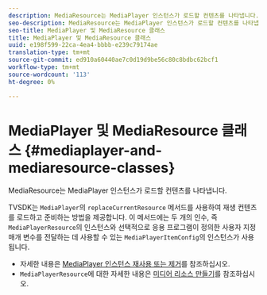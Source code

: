 ```yaml
---
description: MediaResource는 MediaPlayer 인스턴스가 로드할 컨텐츠를 나타냅니다.
seo-description: MediaResource는 MediaPlayer 인스턴스가 로드할 컨텐츠를 나타냅니다.
seo-title: MediaPlayer 및 MediaResource 클래스
title: MediaPlayer 및 MediaResource 클래스
uuid: e198f599-22ca-4ea4-bbbb-e239c79174ae
translation-type: tm+mt
source-git-commit: ed910a60440ae7c0d19d9be56c80c8bdbc62bcf1
workflow-type: tm+mt
source-wordcount: '113'
ht-degree: 0%

---
```



# MediaPlayer 및 MediaResource 클래스 {#mediaplayer-and-mediaresource-classes}

MediaResource는 MediaPlayer 인스턴스가 로드할 컨텐츠를 나타냅니다.

<!--<a id="section_431AB7221E0249BF949EC72EEB9B428A"></a>-->

TVSDK는 `MediaPlayer`의 `replaceCurrentResource` 메서드를 사용하여 재생 컨텐츠를 로드하고 준비하는 방법을 제공합니다. 이 메서드에는 두 개의 인수, 즉 `MediaPlayerResource`의 인스턴스와 선택적으로 응용 프로그램이 정의한 사용자 지정 매개 변수를 전달하는 데 사용할 수 있는 `MediaPlayerItemConfig`의 인스턴스가 사용됩니다.

* 자세한 내용은 [MediaPlayer 인스턴스 재사용 또는 제거](../../../../tvsdk-3x-android-prog/android-3x-content-playback-options-android2/mediaplayerobjects-working-with/android-3x-mediaplayer-reuse-or-remove.md)를 참조하십시오.
* `MediaPlayerResource`에 대한 자세한 내용은 [미디어 리소스 만들기](../../../../tvsdk-3x-android-prog/android-3x-content-playback-options-android2/mediaplayer-initialize-for-video/android-3x-media-resource-create.md)를 참조하십시오.